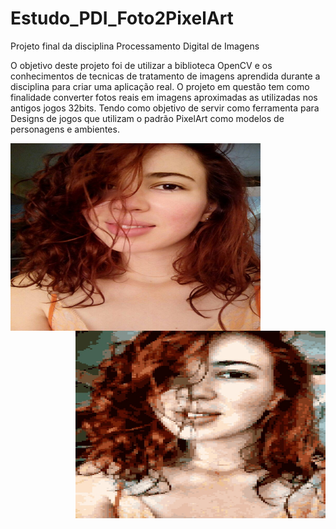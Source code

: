 # Estudo_PDI_Foto2PixelArt
Projeto final da disciplina Processamento Digital de Imagens

  O objetivo deste projeto foi de utilizar a biblioteca OpenCV e os conhecimentos de tecnicas de tratamento de imagens aprendida durante a disciplina para criar uma aplicação real.
  O projeto em questão tem como finalidade converter fotos reais em imagens aproximadas as utilizadas nos antigos jogos 32bits. Tendo como objetivo de servir como ferramenta para Designs de jogos que utilizam o padrão PixelArt como modelos de personagens e ambientes.
  
  <div>
    <div align="center" height="700" width="450">
        <img align="left" alt="HTML" height="300" width="400" src="https://github.com/hmarcio2/Estudo_PDI_Foto2PixelArt/blob/main/img/dani.jpg">
        <img align="right" alt="HTML" height="300" width="400" src="https://github.com/hmarcio2/Estudo_PDI_Foto2PixelArt/blob/main/img/dani%20pixelado.jpg">
     </div>
  </div>

